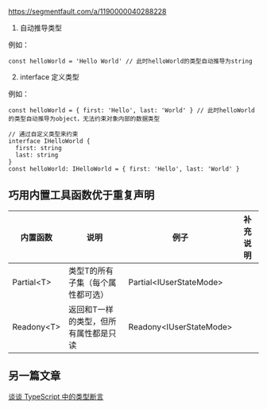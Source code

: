 


https://segmentfault.com/a/1190000040288228

1. 自动推导类型

例如：

    const helloWorld = 'Hello World' // 此时helloWorld的类型自动推导为string


2. interface 定义类型

例如：

```
const helloWorld = { first: 'Hello', last: 'World' } // 此时helloWorld的类型自动推导为object，无法约束对象内部的数据类型

// 通过自定义类型来约束
interface IHelloWorld {
  first: string
  last: string
}
const helloWorld: IHelloWorld = { first: 'Hello', last: 'World' }
```
















## 巧用内置工具函数优于重复声明

| 内置函数 | 说明 | 例子 | 补充说明|
|----------|------|------|-------------|
| Partial\<T\> | 类型T的所有子集（每个属性都可选）| Partial\<IUserStateMode\> | |
| Readony\<T\> | 返回和T一样的类型，但所有属性都是只读 | Readony\<IUserStateMode\> | |





## 另一篇文章

[谈谈 TypeScript 中的类型断言](https://zhuanlan.zhihu.com/p/118753197)
